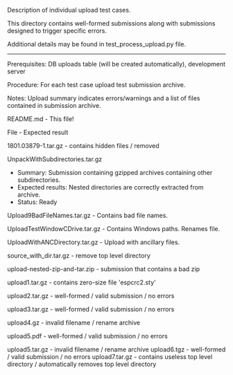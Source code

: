 Description of individual upload test cases.

This directory contains well-formed submissions along with submissions
designed to trigger specific errors.

Additional details may be found in test_process_upload.py file.

----

Prerequisites: DB uploads table (will be created automatically), development server

Procedure: For each test case upload test submission archive.

Notes: Upload summary indicates errors/warnings and a list of files contained in submission archive.

README.md	- This file!

File			- Expected result

1801.03879-1.tar.gz	- contains hidden files / removed

UnpackWithSubdirectories.tar.gz
* Summary: Submission containing gzipped archives containing other subdirectories.
* Expected results: Nested directories are correctly extracted from archive.
* Status: Ready


Upload9BadFileNames.tar.gz      - Contains bad file names.

UploadTestWindowCDrive.tar.gz   - Contains Windows paths. Renames file.

UploadWithANCDirectory.tar.gz   - Upload with ancillary files.

source_with_dir.tar.gz  - remove top level directory

upload-nested-zip-and-tar.zip - submission that contains a bad zip

upload1.tar.gz		- contains zero-size file 'espcrc2.sty'

upload2.tar.gz		- well-formed / valid submission / no errors

upload3.tar.gz		- well-formed / valid submission / no errors 

upload4.gz		- invalid filename / rename archive 

upload5.pdf		- well-formed / valid submission / no errors

upload5.tar.gz		- invalid filename / rename archive	
upload6.tgz		- well-formed / valid submission / no errors
upload7.tar.gz		- contains useless top level directory / 
			  automatically removes top level directory
